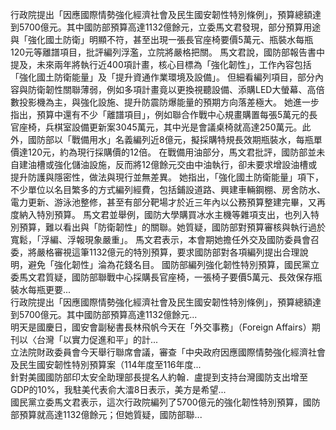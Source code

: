 行政院提出「因應國際情勢強化經濟社會及民生國安韌性特別條例」，預算總額達到5700億元。其中國防部預算高達1132億餘元，立委馬文君發現，部分預算用途與「強化國土防衛」明顯不符，甚至出現一張長官座椅要價5萬元、瓶裝水每瓶120元等離譜項目，批評編列浮濫，立院將嚴格把關。
馬文君說，國防部報告書中提及，未來兩年將執行近400項計畫，核心目標為「強化韌性」，工作內容包括「強化國土防衛能量」及「提升資通作業環境及設備」。
但細看編列項目，部分內容與防衛韌性關聯薄弱，例如多項計畫竟以更換視聽設備、添購LED大螢幕、高倍數投影機為主，與強化設施、提升防震防爆能量的預期方向落差極大。
她進一步指出，預算中還有不少「離譜項目」，例如聯合作戰中心規畫購置每張5萬元的長官座椅，兵棋室設備更新案3045萬元，其中光是會議桌椅就高達250萬元。此外，國防部以「戰備用水」名義編列近8億元，擬採購特規長效期瓶裝水，每瓶單價達120元，約為現行採購價的12倍。
在戰備用油部分，馬文君批評，國防部並未自建油槽或強化儲油設施，反而將12億餘元交由中油執行，卻未要求增設油槽或提升防護與隱密性，做法與現行並無差異。
她指出，「強化國土防衛能量」項下，不少單位以名目繁多的方式編列經費，包括鋪設道路、興建車輛鋼棚、房舍防水、電力更新、游泳池整修，甚至有部分靶場才於近三年內以公務預算整建完畢，又再度納入特別預算。
馬文君並舉例，國防大學購買冰水主機等雜項支出，也列入特別預算，難以看出與「防衛韌性」的關聯。她質疑，國防部對預算審核與執行過於寬鬆，「浮編、浮報現象嚴重」。
馬文君表示，本會期她擔任外交及國防委員會召委，將嚴格審視這筆1132億元的特別預算，要求國防部對各項編列提出合理說明，避免「強化韌性」淪為花錢名目。
                    國防部編列強化韌性特別預算，國民黨立委馬文君質疑，國防部聯戰中心採購長官座椅，一張椅子要價5萬元、長效保存瓶裝水每瓶更要...                  
                    行政院提出「因應國際情勢強化經濟社會及民生國安韌性特別條例」，預算總額達到5700億元。其中國防部預算高達1132億餘元...                  
                    明天是國慶日，國安會副秘書長林飛帆今天在「外交事務」（Foreign Affairs）期刊以〈台灣「以實力促進和平」的計...                  
                    立法院財政委員會今天舉行聯席會議，審查「中央政府因應國際情勢強化經濟社會及民生國安韌性特別預算案（114年度至116年度...                  
                    針對美國國防部印太安全助理部長提名人約翰．盧提到支持台灣國防支出增至GDP的10%，我駐美代表俞大㵢8日表示，美方是希望...                  
                    國民黨立委馬文君表示，這次行政院編列了5700億元的強化韌性特別預算，國防部預算就高達1132億餘元；但她質疑，國防部聯...                  
